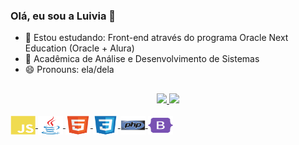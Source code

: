 ### Olá, eu sou a Luivia 👋

- 🌱 Estou estudando: Front-end através do programa Oracle Next Education (Oracle + Alura)
- 👯 Acadêmica de Análise e Desenvolvimento de Sistemas
- 😄 Pronouns: ela/dela
##
<div align="center">
  <a href="https://github.com/luivia">
  <img height="180em" src="https://github-readme-stats.vercel.app/api?username=luivia&show_icons=true&theme=dracula&include_all_commits=true&count_private=true"/>
  <img height="180em" src="https://github-readme-stats.vercel.app/api/top-langs/?username=luivia&layout=compact&langs_count=7&theme=dracula"/>
</div>
<div style="display: inline_block"><br>
  <img align="center" alt="Lui-Js" height="30" width="40" src="https://raw.githubusercontent.com/devicons/devicon/master/icons/javascript/javascript-plain.svg">
  <img align="center" alt="Lui-Java" height="30" width="40" src="https://raw.githubusercontent.com/devicons/devicon/master/icons/java/java-original.svg">
  <img align="center" alt="Lui-HTML" height="30" width="40" src="https://raw.githubusercontent.com/devicons/devicon/master/icons/html5/html5-original.svg">
  <img align="center" alt="Lui-CSS" height="30" width="40" src="https://raw.githubusercontent.com/devicons/devicon/master/icons/css3/css3-original.svg">
  <img align="center" alt="Lui-PHP" height="30" width="40" src="https://raw.githubusercontent.com/devicons/devicon/master/icons/php/php-original.svg">
  <img align="center" alt="Lui-Bootstrap" height="30" width="40" src="https://raw.githubusercontent.com/devicons/devicon/master/icons/bootstrap/bootstrap-plain.svg">
 </div>
<!--
**luivia/luivia** is a ✨ _special_ ✨ repository because its `README.md` (this file) appears on your GitHub profile.
 ##
 
<div>
  <a href="https://instagram.com/luivia.sv" target="_blank"><img src="https://img.shields.io/badge/-Instagram-%23E4405F?style=for-the-badge&logo=instagram&logoColor=white" target="_blank"></a> 
  <a href = "mailto:contatoluivia.veiga@gmail.com"><img src="https://img.shields.io/badge/-Gmail-%23333?style=for-the-badge&logo=gmail&logoColor=white" target="_blank"></a>
  <a href="https://www.linkedin.com/in/luivia" target="_blank"><img src="https://img.shields.io/badge/-LinkedIn-%230077B5?style=for-the-badge&logo=linkedin&logoColor=white" target="_blank"></a> 
